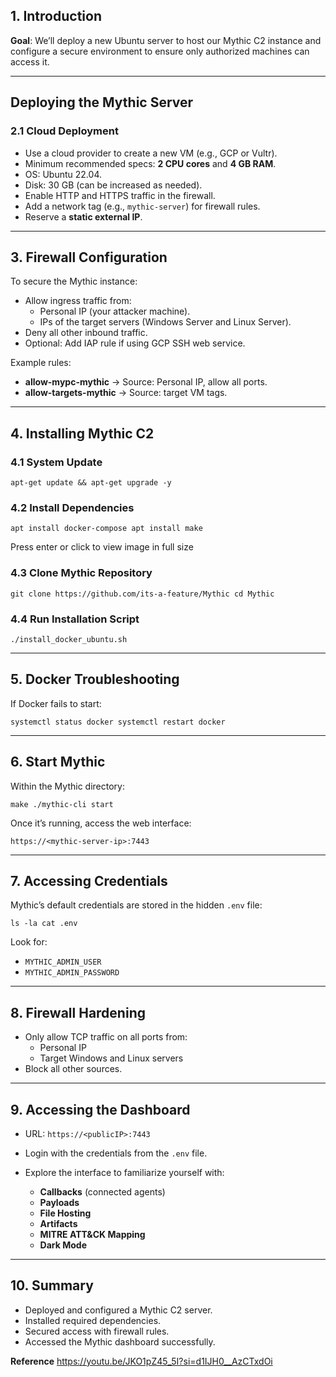 ## 1. Introduction

**Goal**: We’ll deploy a new Ubuntu server to host our Mythic C2 instance and configure a secure environment to ensure only authorized machines can access it.

---

## Deploying the Mythic Server

### 2.1 Cloud Deployment

- Use a cloud provider to create a new VM (e.g., GCP or Vultr).
- Minimum recommended specs: **2 CPU cores** and **4 GB RAM**.
- OS: Ubuntu 22.04.
- Disk: 30 GB (can be increased as needed).
- Enable HTTP and HTTPS traffic in the firewall.
- Add a network tag (e.g., `mythic-server`) for firewall rules.
- Reserve a **static external IP**.


---

## 3. Firewall Configuration

To secure the Mythic instance:

- Allow ingress traffic from:
    - Personal IP (your attacker machine).
    - IPs of the target servers (Windows Server and Linux Server).
- Deny all other inbound traffic.
- Optional: Add IAP rule if using GCP SSH web service.

Example rules:

- **allow-mypc-mythic** → Source: Personal IP, allow all ports.
- **allow-targets-mythic** → Source: target VM tags.

---

## 4. Installing Mythic C2

### 4.1 System Update

`apt-get update && apt-get upgrade -y`

### 4.2 Install Dependencies

`apt install docker-compose apt install make`

Press enter or click to view image in full size

### 4.3 Clone Mythic Repository

`git clone https://github.com/its-a-feature/Mythic cd Mythic`

### 4.4 Run Installation Script

`./install_docker_ubuntu.sh`

---

## 5. Docker Troubleshooting

If Docker fails to start:

`systemctl status docker systemctl restart docker`


---

## 6. Start Mythic

Within the Mythic directory:

`make ./mythic-cli start`

Once it’s running, access the web interface:

`https://<mythic-server-ip>:7443`


---

## 7. Accessing Credentials

Mythic’s default credentials are stored in the hidden `.env` file:

`ls -la cat .env`

Look for:

- `MYTHIC_ADMIN_USER`
- `MYTHIC_ADMIN_PASSWORD`

---

## 8. Firewall Hardening

- Only allow TCP traffic on all ports from:
    - Personal IP
    - Target Windows and Linux servers
- Block all other sources.

---

## 9. Accessing the Dashboard

- URL: `https://<publicIP>:7443`
- Login with the credentials from the `.env` file.
- Explore the interface to familiarize yourself with:
    
    - **Callbacks** (connected agents)
    - **Payloads**
    - **File Hosting**
    - **Artifacts**
    - **MITRE ATT&CK Mapping**
    - **Dark Mode**

---

## 10. Summary

- Deployed and configured a Mythic C2 server.
- Installed required dependencies.
- Secured access with firewall rules.
- Accessed the Mythic dashboard successfully.

**Reference**
https://youtu.be/JKO1pZ45_5I?si=d1IJH0__AzCTxdOi